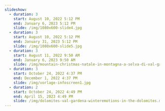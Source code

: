 ```yaml
---
slideshow:
  - duration: 3
    start: August 10, 2022 5:12 PM
    end: January 6, 2023 5:12 PM
    slide: /img/1080x600-slide4.jpg
  - duration: 3
    start: August 10, 2022 5:12 PM
    end: January 31, 2023 5:12 PM
    slide: /img/1080x600-slide5.jpg
  - duration: 3
    start: August 11, 2022 9:50 AM
    end: January 6, 2023 9:50 AM
    slide: /img/mountain-christmas-natale-in-montagna-a-selva-di-val-gardena-bergweihnacht-in-wolkenstein.mp4
  - duration: 3
    start: October 24, 2022 4:37 PM
    end: December 1, 2022 4:37 PM
    slide: /img/vorlage-infoscreen1.jpg
  - duration: 2
    start: October 24, 2022 4:49 PM
    end: April 15, 2023 4:49 PM
    slide: /img/dolomites-val-gardena-winteremotions-in-the-dolomites.mp4
---
```

